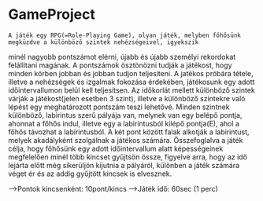 # GameProject

	A játék egy RPG(=Role-Playing Game), olyan játék, melyben főhősünk megküzdve a különböző szintek nehézségeivel, igyekszik
minél nagyobb pontszámot elérni, újabb és újabb személyi rekordokat felállítani magának. A pontszámok ösztönözni tudják a játékost,
hogy minden körben jobban és jobban tudjon teljesíteni.
	A jatékos próbára tétele, illetve a nehézségek és izgalmak fokozása érdekében, játékosunk egy adott időintervallumon belül
kell teljesítsen. Az időkorlát mellett különböző szintek várják a játékost(jelen esetben 3 szint), illetve a különböző szintekre való
lépést egy meghatározott pontszám teszi lehetővé. Minden szintnek különböző, labirintus szerű pályája van, melynek van egy belépő pontja,
ahonnat a főhős indul, illetve egy a labirintusból kilépő pontja(E), ahol a főhős távozhat a labirintusból. A két pont között falak alkotják
a labirintust, melyek akadályként szolgálnak a játékos számára.
	Összefoglalva a játék célja, hogy főhősünk egy adott időintervallum alatt képességeinek megfelelően minél több kincset gyűjtsön
össze, figyelve arra, hogy az idő lejárta előtt még sikerüljön kijutnia a pályáról, különben a játék számára véget ér és az addig gyűjtött
kincsek is elvesznek.

-->Pontok kincsenként: 10pont/kincs
-->Játék idő: 60sec (1 perc)
